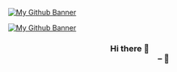 <div align="center">
  <!-- <img width="200" src="https://github.com/sebvc/sebvc/assets/90735870/163b1a95-e5da-4bd9-bd43-da0837f7b3b0" alt="My Profile Picture"> -->

  [![My Github Banner](https://github.com/sebvc/sebvc/assets/90735870/8dd7757a-2ce0-404a-b4d3-19b361e32973)](http://tx.ag/sebvc)
</div>

<div align="end">
<div align="center">
  <!-- <img width="200" src="https://github.com/sebvc/sebvc/assets/90735870/163b1a95-e5da-4bd9-bd43-da0837f7b3b0" alt="My Profile Picture"> -->

  [![My Github Banner](https://github.com/sebvc/sebvc/assets/90735870/8dd7757a-2ce0-404a-b4d3-19b361e32973)](http://tx.ag/sebvc)
</div>

<div align="end">

### Hi there 👋 &#10240;&#10240;&#10240; <br> &#10240;&#10240;&#10240;&#10240;&#10240;&#10240;&#10240;&#10240; &ndash; 🦀
</div>
<!--
**sebvc/sebvc** is a ✨ _special_ ✨ repository because its `README.md` (this file) appears on your GitHub profile.

Here are some ideas to get you started:

- 🔭 I’m currently working on ...
- 🌱 I’m currently learning ...
- 👯 I’m looking to collaborate on ...
- 🤔 I’m looking for help with ...
- 💬 Ask me about ...
- 📫 How to reach me: ...
- 😄 Pronouns: ...
- ⚡ Fun fact: ...
-->

